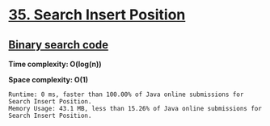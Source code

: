 # [35. Search Insert Position](https://leetcode.com/problems/search-insert-position/)

## [Binary search code](https://github.com/alexengrig/leetcode/blob/main/src/main/java/dev/alexengrig/leetcode/_35_search_insert_position/BinarySearchSolution.java)

**Time complexity: O(log(n))**

**Space complexity: O(1)**

```
Runtime: 0 ms, faster than 100.00% of Java online submissions for Search Insert Position.
Memory Usage: 43.1 MB, less than 15.26% of Java online submissions for Search Insert Position.
```
